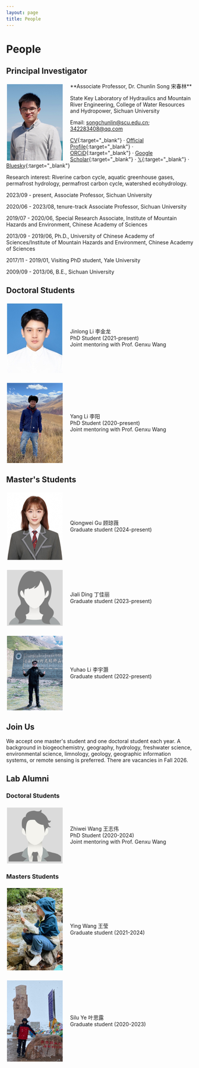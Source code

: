 ```yaml
---
layout: page
title: People
---
```


# People

## Principal Investigator
<img align="left" src="/files/images/thumbs/Chunlin_avatar.jpg" style="width: 150px; margin:5px 20px 2px 2px;">
**Associate Professor, Dr. Chunlin Song 宋春林**

State Key Laboratory of Hydraulics and Mountain River Engineering, College of Water Resources and Hydropower, Sichuan University

Email: [songchunlin@scu.edu.cn](mailto:songchunlin@scu.edu.cn); [342283408@qq.com](mailto:342283408@qq.com)

[CV](http://songchunlin.net/files/others/songchunlin_cv.pdf){:target="_blank"} · [Official Profile](https://cwrh.scu.edu.cn/info/1049/2222.htm){:target="_blank"} · [ORCiD](http://orcid.org/0000-0003-3627-2350){:target="_blank"}  · [Google Scholar](https://scholar.google.com/citations?user=ULVszuoAAAAJ){:target="_blank"} · [𝕏](https://x.com/SongChunlin){:target="_blank"} · [Bluesky](https://bsky.app/profile/songchunlin.bsky.social){:target="_blank"}

Research interest: Riverine carbon cycle, aquatic greenhouse gases, permafrost hydrology, permafrost carbon cycle, watershed ecohydrology.

2023/09 - present, Associate Professor, Sichuan University

2020/06 - 2023/08, tenure-track Associate Professor, Sichuan University
 
2019/07 - 2020/06, Special Research Associate, Institute of Mountain Hazards and Environment, Chinese Academy of Sciences
 
2013/09 - 2019/06, Ph.D., University of Chinese Academy of Sciences/Institute of Mountain Hazards and Environment, Chinese Academy of Sciences
 
2017/11 - 2019/01, Visiting PhD student, Yale University
 
2009/09 - 2013/06, B.E., Sichuan University
 

## Doctoral Students
<div style="display: flex; align-items: center; margin-bottom: 20px;">
  <img align="left" src="/files/images/thumbs/jinlong.jpg" style="width: 150px; margin:5px 20px 2px 2px;">
  Jinlong Li 李金龙<br>
  PhD Student (2021-present)<br> 
  Joint mentoring with Prof. Genxu Wang
</div>

<div style="display: flex; align-items: center; margin-bottom: 20px;">
  <img align="left" src="/files/images/thumbs/yang.jpg" style="width: 150px; margin:5px 20px 2px 2px;">
  Yang Li 李阳<br>
  PhD Student (2020-present)<br>
  Joint mentoring with Prof. Genxu Wang
</div>


## Master's Students
<div style="display: flex; align-items: center; margin-bottom: 20px;">
  <img align="left" src="/files/images/thumbs/qiongwei.jpg" style="width: 150px; margin:5px 20px 2px 2px;">
  Qiongwei Gu 顾琼薇<br>
  Graduate student (2024-present)
</div>

<div style="display: flex; align-items: center; margin-bottom: 20px;">
  <img align="left" src="/files/images/female.jpg" style="width: 150px; margin:5px 20px 2px 2px;">
  Jiali Ding 丁佳丽<br>
  Graduate student (2023-present)
</div>

<div style="display: flex; align-items: center; margin-bottom: 20px;">
  <img align="left" src="/files/images/thumbs/yuhao.jpg" style="width: 150px; margin:5px 20px 2px 2px;">
  Yuhao Li 李宇灏<br>
  Graduate student (2022-present)
</div>

## Join Us
We accept one master's student and one doctoral student each year. A background in biogeochemistry, geography, hydrology, freshwater science, environmental science, limnology, geology, geographic information systems, or remote sensing is preferred. There are vacancies in Fall 2026.

## Lab Alumni
### Doctoral Students
<div style="display: flex; align-items: center; margin-bottom: 20px;">
<img align="left" src="/files/images/male.jpg" style="width: 150px; margin:5px 20px 2px 2px;">
 Zhiwei Wang 王志伟<br> 
 PhD Student (2020-2024)<br>
 Joint mentoring with Prof. Genxu Wang
</div>


### Masters Students

<div style="display: flex; align-items: center; margin-bottom: 20px;">
  <img align="left" src="/files/images/thumbs/ying.jpg" style="width: 150px; margin:5px 20px 2px 2px;">
  Ying Wang 王莹<br>
  Graduate student (2021-2024)
</div>

<div style="display: flex; align-items: center; margin-bottom: 20px;">
  <img align="left" src="/files/images/thumbs/silu.jpg" style="width: 150px; margin:5px 20px 2px 2px;">
  Silu Ye 叶思露<br>
  Graduate student (2020-2023)
</div>
